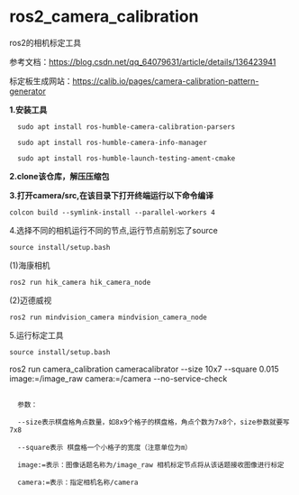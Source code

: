 # ros2_camera_calibration
ros2的相机标定工具

参考文档：https://blog.csdn.net/qq_64079631/article/details/136423941

标定板生成网站：https://calib.io/pages/camera-calibration-pattern-generator

**1.安装工具**
```
  sudo apt install ros-humble-camera-calibration-parsers
```
```
  sudo apt install ros-humble-camera-info-manager
```
```
  sudo apt install ros-humble-launch-testing-ament-cmake
```
**2.clone该仓库，解压压缩包**

**3.打开camera/src,在该目录下打开终端运行以下命令编译**

```
colcon build --symlink-install --parallel-workers 4
```

4.选择不同的相机运行不同的节点,运行节点前别忘了source

```
source install/setup.bash 
```


(1)海康相机

```
ros2 run hik_camera hik_camera_node 
```


(2)迈德威视

```
ros2 run mindvision_camera mindvision_camera_node 
```

5.运行标定工具

```
source install/setup.bash 

```
  ros2 run camera_calibration cameracalibrator --size 10x7 --square 0.015 image:=/image_raw  camera:=/camera --no-service-check
```

  参数：
  
  --size表示棋盘格角点数量，如8x9个格子的棋盘格，角点个数为7x8个，size参数就要写7x8  
  
  --square表示 棋盘格一个小格子的宽度（注意单位为m）

  image:=表示：图像话题名称为/image_raw 相机标定节点将从该话题接收图像进行标定
  
  camera:=表示：指定相机名称/camera
